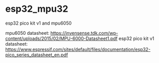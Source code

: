# esp32_mpu32
esp32 pico kit v1 and mpu6050

mpu6050 datasheet: https://invensense.tdk.com/wp-content/uploads/2015/02/MPU-6000-Datasheet1.pdf
esp32 pico kit v1 datasheet: https://www.espressif.com/sites/default/files/documentation/esp32-pico_series_datasheet_en.pdf
